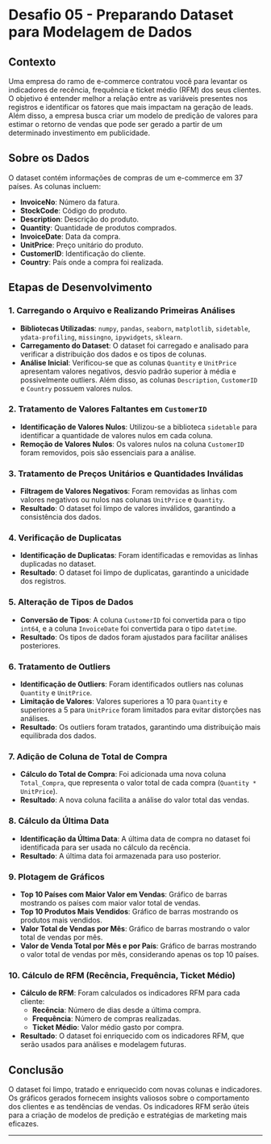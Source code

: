 # Desafio 05 - Preparando Dataset para Modelagem de Dados

## Contexto

Uma empresa do ramo de e-commerce contratou você para levantar os indicadores de recência, frequência e ticket médio (RFM) dos seus clientes. O objetivo é entender melhor a relação entre as variáveis presentes nos registros e identificar os fatores que mais impactam na geração de leads. Além disso, a empresa busca criar um modelo de predição de valores para estimar o retorno de vendas que pode ser gerado a partir de um determinado investimento em publicidade.

## Sobre os Dados

O dataset contém informações de compras de um e-commerce em 37 países. As colunas incluem:

- **InvoiceNo**: Número da fatura.
- **StockCode**: Código do produto.
- **Description**: Descrição do produto.
- **Quantity**: Quantidade de produtos comprados.
- **InvoiceDate**: Data da compra.
- **UnitPrice**: Preço unitário do produto.
- **CustomerID**: Identificação do cliente.
- **Country**: País onde a compra foi realizada.

## Etapas de Desenvolvimento

### 1. Carregando o Arquivo e Realizando Primeiras Análises

- **Bibliotecas Utilizadas**: `numpy`, `pandas`, `seaborn`, `matplotlib`, `sidetable`, `ydata-profiling`, `missingno`, `ipywidgets`, `sklearn`.
- **Carregamento do Dataset**: O dataset foi carregado e analisado para verificar a distribuição dos dados e os tipos de colunas.
- **Análise Inicial**: Verificou-se que as colunas `Quantity` e `UnitPrice` apresentam valores negativos, desvio padrão superior à média e possivelmente outliers. Além disso, as colunas `Description`, `CustomerID` e `Country` possuem valores nulos.

### 2. Tratamento de Valores Faltantes em `CustomerID`

- **Identificação de Valores Nulos**: Utilizou-se a biblioteca `sidetable` para identificar a quantidade de valores nulos em cada coluna.
- **Remoção de Valores Nulos**: Os valores nulos na coluna `CustomerID` foram removidos, pois são essenciais para a análise.

### 3. Tratamento de Preços Unitários e Quantidades Inválidas

- **Filtragem de Valores Negativos**: Foram removidas as linhas com valores negativos ou nulos nas colunas `UnitPrice` e `Quantity`.
- **Resultado**: O dataset foi limpo de valores inválidos, garantindo a consistência dos dados.

### 4. Verificação de Duplicatas

- **Identificação de Duplicatas**: Foram identificadas e removidas as linhas duplicadas no dataset.
- **Resultado**: O dataset foi limpo de duplicatas, garantindo a unicidade dos registros.

### 5. Alteração de Tipos de Dados

- **Conversão de Tipos**: A coluna `CustomerID` foi convertida para o tipo `int64`, e a coluna `InvoiceDate` foi convertida para o tipo `datetime`.
- **Resultado**: Os tipos de dados foram ajustados para facilitar análises posteriores.

### 6. Tratamento de Outliers

- **Identificação de Outliers**: Foram identificados outliers nas colunas `Quantity` e `UnitPrice`.
- **Limitação de Valores**: Valores superiores a 10 para `Quantity` e superiores a 5 para `UnitPrice` foram limitados para evitar distorções nas análises.
- **Resultado**: Os outliers foram tratados, garantindo uma distribuição mais equilibrada dos dados.

### 7. Adição de Coluna de Total de Compra

- **Cálculo do Total de Compra**: Foi adicionada uma nova coluna `Total_Compra`, que representa o valor total de cada compra (`Quantity * UnitPrice`).
- **Resultado**: A nova coluna facilita a análise do valor total das vendas.

### 8. Cálculo da Última Data

- **Identificação da Última Data**: A última data de compra no dataset foi identificada para ser usada no cálculo da recência.
- **Resultado**: A última data foi armazenada para uso posterior.

### 9. Plotagem de Gráficos

- **Top 10 Países com Maior Valor em Vendas**: Gráfico de barras mostrando os países com maior valor total de vendas.
- **Top 10 Produtos Mais Vendidos**: Gráfico de barras mostrando os produtos mais vendidos.
- **Valor Total de Vendas por Mês**: Gráfico de barras mostrando o valor total de vendas por mês.
- **Valor de Venda Total por Mês e por País**: Gráfico de barras mostrando o valor total de vendas por mês, considerando apenas os top 10 países.

### 10. Cálculo de RFM (Recência, Frequência, Ticket Médio)

- **Cálculo de RFM**: Foram calculados os indicadores RFM para cada cliente:
  - **Recência**: Número de dias desde a última compra.
  - **Frequência**: Número de compras realizadas.
  - **Ticket Médio**: Valor médio gasto por compra.
- **Resultado**: O dataset foi enriquecido com os indicadores RFM, que serão usados para análises e modelagem futuras.

## Conclusão

O dataset foi limpo, tratado e enriquecido com novas colunas e indicadores. Os gráficos gerados fornecem insights valiosos sobre o comportamento dos clientes e as tendências de vendas. Os indicadores RFM serão úteis para a criação de modelos de predição e estratégias de marketing mais eficazes.

---

